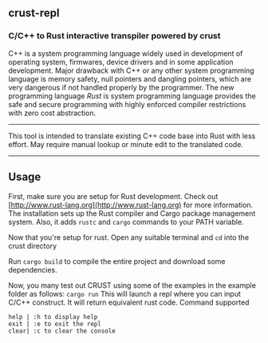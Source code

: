 ## crust-repl
### C/C++ to Rust interactive transpiler powered by crust

C++ is a system programming language widely used in development of operating system,  firmwares, device drivers and in some application development. Major drawback with C++ or any other system programming language is memory safety, null pointers and dangling pointers, which are very dangerous if not handled properly by the programmer. The new programming language *Rust* is system programming language provides the safe and secure programming with highly enforced compiler restrictions with zero cost abstraction.

------------------------------------------------------------------------

This tool is intended to translate existing C++ code base into Rust with less effort.
May require manual lookup or minute edit to the translated code.

------------------------------------------------------------------------

## Usage

First, make sure you are setup for Rust development. Check out [http://www.rust-lang.org](http://www.rust-lang.org) for more information. The installation sets up the Rust compiler and Cargo package management system. Also, it adds `rustc` and `cargo` commands to your PATH variable.

Now that you're setup for rust. Open any suitable terminal and `cd` into the crust directory

Run `cargo build` to compile the entire project and download some dependencies.

Now, you many test out CRUST using some of the examples in the example folder as follows:
`cargo run`
This will launch a repl where you can input C/C++ construct. It will return equivalent rust code.
Command supported
```
help | :h to display help
exit | :e to exit the repl
clear| :c to clear the console 
```
